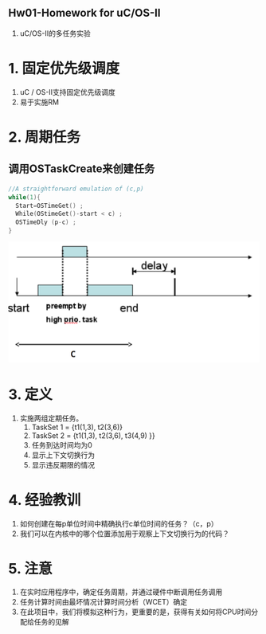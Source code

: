 Hw01-Homework for uC/OS-II
---
1. uC/OS-II的多任务实验

# 1. 固定优先级调度
1. uC / OS-II支持固定优先级调度
2. 易于实施RM

# 2. 周期任务

## 调用OSTaskCreate来创建任务
```c++
//A straightforward emulation of (c,p)
while(1){
  Start=OSTimeGet() ;
  While(OStimeGet()-start < c) ;
  OSTimeDly (p-c) ;
}
```

![](img/hw01/1.png)

# 3. 定义
1. 实施两组定期任务。
   1. TaskSet 1 = {t1(1,3), t2(3,6)}
   2. TaskSet 2 = {t1(1,3), t2(3,6), t3(4,9) }}
   3. 任务到达时间均为0
   4. 显示上下文切换行为
   5. 显示违反期限的情况

# 4. 经验教训
1. 如何创建在每p单位时间中精确执行c单位时间的任务？（c，p）
2. 我们可以在内核中的哪个位置添加用于观察上下文切换行为的代码？
  
# 5. 注意
1. 在实时应用程序中，确定任务周期，并通过硬件中断调用任务调用
2. 任务计算时间由最坏情况计算时间分析（WCET）确定
3. 在此项目中，我们将模拟这种行为，更重要的是，获得有关如何将CPU时间分配给任务的见解